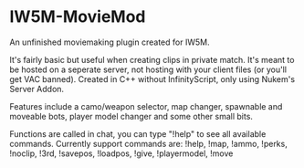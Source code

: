 # IW5M-MovieMod
An unfinished moviemaking plugin created for IW5M.

It's fairly basic but useful when creating clips in private match.
It's meant to be hosted on a seperate server, not hosting with your client files (or you'll get VAC banned).
Created in C++ without InfinityScript, only using Nukem's Server Addon. 

Features include a camo/weapon selector, map changer, spawnable and moveable bots, player model changer and some other small bits.

Functions are called in chat, you can type "!help" to see all available commands. Currently support commands are:
!help, !map, !ammo, !perks, !noclip, !3rd, !savepos, !loadpos, !give, !playermodel, !move
